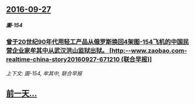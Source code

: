 ## [2016-09-27](/news/2016/09/27/index.md)

##### 圖-154
### [曾于20世纪90年代用轻工产品从俄罗斯换回4架图-154飞机的中国民营企业家牟其中从武汉洪山监狱出狱。 [http:--www.zaobao.com-realtime-china-story20160927-671210 (联合早报)] ](/news/2016/09/27/曾于20世纪90年代用轻工产品从俄罗斯换回4架图-154飞机的中国民营企业家牟其中从武汉洪山监狱出狱-http.md)
_上下文: 圖-154, 牟其中, 联合早报_

## [前一天...](/news/2016/09/26/index.md)

